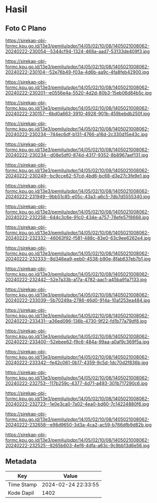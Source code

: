 # Hasil

## Foto C Plano

https://sirekap-obj-formc.kpu.go.id/13e3/pemilu/pdpr/14/05/02/10/08/1405021008062-20240222-230054--5344cf94-1324-468a-aad7-53133de409f3.jpg

https://sirekap-obj-formc.kpu.go.id/13e3/pemilu/pdpr/14/05/02/10/08/1405021008062-20240222-230104--52e76b49-f03a-4d6b-aa9c-4fa8feb42900.jpg

https://sirekap-obj-formc.kpu.go.id/13e3/pemilu/pdpr/14/05/02/10/08/1405021008062-20240222-230201--e0556e4a-5520-4d2d-80b3-15eb06d84b5c.jpg

https://sirekap-obj-formc.kpu.go.id/13e3/pemilu/pdpr/14/05/02/10/08/1405021008062-20240222-230157--6bd0a663-3910-4928-901b-459bebdb250f.jpg

https://sirekap-obj-formc.kpu.go.id/13e3/pemilu/pdpr/14/05/02/10/08/1405021008062-20240222-230234--744ec6df-b131-4766-a16d-2c330d15e43c.jpg

https://sirekap-obj-formc.kpu.go.id/13e3/pemilu/pdpr/14/05/02/10/08/1405021008062-20240222-230234--d08e5df0-874d-4317-9352-8b8967aef131.jpg

https://sirekap-obj-formc.kpu.go.id/13e3/pemilu/pdpr/14/05/02/10/08/1405021008062-20240222-230249--bc9cce62-57cd-4bd6-bc68-d3e27c3fe9e1.jpg

https://sirekap-obj-formc.kpu.go.id/13e3/pemilu/pdpr/14/05/02/10/08/1405021008062-20240222-231949--9bb51c85-e05c-43a3-a6c5-7db7d5555340.jpg

https://sirekap-obj-formc.kpu.go.id/13e3/pemilu/pdpr/14/05/02/10/08/1405021008062-20240222-232258--644c3c6e-91c0-434e-a757-78efe57f8668.jpg

https://sirekap-obj-formc.kpu.go.id/13e3/pemilu/pdpr/14/05/02/10/08/1405021008062-20240222-232332--46063f92-f581-488c-83e0-63c9ee6262e4.jpg

https://sirekap-obj-formc.kpu.go.id/13e3/pemilu/pdpr/14/05/02/10/08/1405021008062-20240222-232333--8d346ea9-eeb0-4538-b90e-8fab637eb7b1.jpg

https://sirekap-obj-formc.kpu.go.id/13e3/pemilu/pdpr/14/05/02/10/08/1405021008062-20240222-232442--52e7a33b-a17a-4782-aac1-a45ba91a7133.jpg

https://sirekap-obj-formc.kpu.go.id/13e3/pemilu/pdpr/14/05/02/10/08/1405021008062-20240222-233039--5b70249a-2786-46d0-914a-10a1253ea484.jpg

https://sirekap-obj-formc.kpu.go.id/13e3/pemilu/pdpr/14/05/02/10/08/1405021008062-20240222-233431--a36ed096-136b-4730-9f22-fd1b77a79df8.jpg

https://sirekap-obj-formc.kpu.go.id/13e3/pemilu/pdpr/14/05/02/10/08/1405021008062-20240222-233400--52ebee62-f9c6-484a-99aa-a0af9c369f5a.jpg

https://sirekap-obj-formc.kpu.go.id/13e3/pemilu/pdpr/14/05/02/10/08/1405021008062-20240222-233342--fe42c061-0b17-4359-9c5d-1dc70d2f836b.jpg

https://sirekap-obj-formc.kpu.go.id/13e3/pemilu/pdpr/14/05/02/10/08/1405021008062-20240222-232753--117b259c-4377-4d71-a493-301b717290c6.jpg

https://sirekap-obj-formc.kpu.go.id/13e3/pemilu/pdpr/14/05/02/10/08/1405021008062-20240222-232723--1e0e3ca0-7a02-4ea0-bd60-7c14224880f6.jpg

https://sirekap-obj-formc.kpu.go.id/13e3/pemilu/pdpr/14/05/02/10/08/1405021008062-20240222-232658--e98d9650-3d3a-4ca2-ac59-b766dfb9d82b.jpg

https://sirekap-obj-formc.kpu.go.id/13e3/pemilu/pdpr/14/05/02/10/08/1405021008062-20240222-232525--8265b603-4ef8-4dfa-a63c-9c9bb13d6e56.jpg


## Metadata

| Key        | Value               |
| ---------- | ------------------- |
| Time Stamp | 2024-02-24 22:33:55 |
| Kode Dapil | 1402                |



